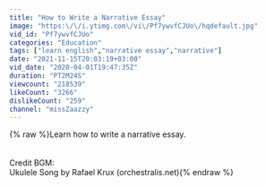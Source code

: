 ```yaml
---
title: "How to Write a Narrative Essay"
image: "https:\/\/i.ytimg.com\/vi\/Pf7ywvfCJUo\/hqdefault.jpg"
vid_id: "Pf7ywvfCJUo"
categories: "Education"
tags: ["learn english","narrative essay","narrative"]
date: "2021-11-15T20:03:19+03:00"
vid_date: "2020-04-01T19:47:35Z"
duration: "PT2M24S"
viewcount: "218539"
likeCount: "3266"
dislikeCount: "259"
channel: "missZaazzy"
---
```

{% raw %}Learn how to write a narrative essay.<br /><br /><br />Credit BGM:<br />Ukulele Song by Rafael Krux (orchestralis.net){% endraw %}
